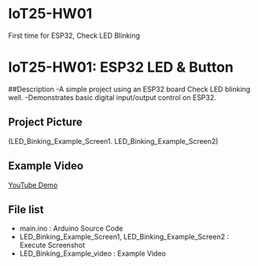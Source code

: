 # IoT25-HW01
First time for ESP32, Check LED Blinking
# IoT25-HW01: ESP32 LED & Button

##Description
-A simple project using an ESP32 board Check LED blinking well.
-Demonstrates basic digital input/output control on ESP32.

## Project Picture
(LED_Binking_Example_Screen1. LED_Binking_Example_Screen2)

## Example Video
[YouTube Demo](https://youtube.com/shorts/CGR0wBzF9GE?si=XO-JN6vKWg126i8b)

## File list
- main.ino : Arduino Source Code
- LED_Binking_Example_Screen1, LED_Binking_Example_Screen2 : Execute Screenshot
- LED_Binking_Example_video : Example Video
